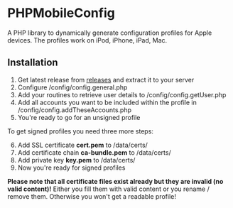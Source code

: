 # PHPMobileConfig
A PHP library to dynamically generate configuration profiles for Apple devices.
The profiles work on iPod, iPhone, iPad, Mac.

## Installation
1. Get latest release from [releases](https://github.com/alve89/PHPMobileConfig/releases/latest) and extract it to your server
2. Configure /config/config.general.php
3. Add your routines to retrieve user details to /config/config.getUser.php
4. Add all accounts you want to be included within the profile in /config/config.addTheseAccounts.php
5. You're ready to go for an unsigned profile

To get signed profiles you need three more steps:

6. Add SSL certificate **cert.pem** to /data/certs/
7. Add certificate chain **ca-bundle.pem** to /data/certs/
8. Add private key **key.pem** to /data/certs/
9. Now you're ready for signed profiles

**Please note that all certificate files exist already but they are invalid (no valid content)!**
Either you fill them with valid content or you rename / remove them. Otherwise you won't get a readable profile!
